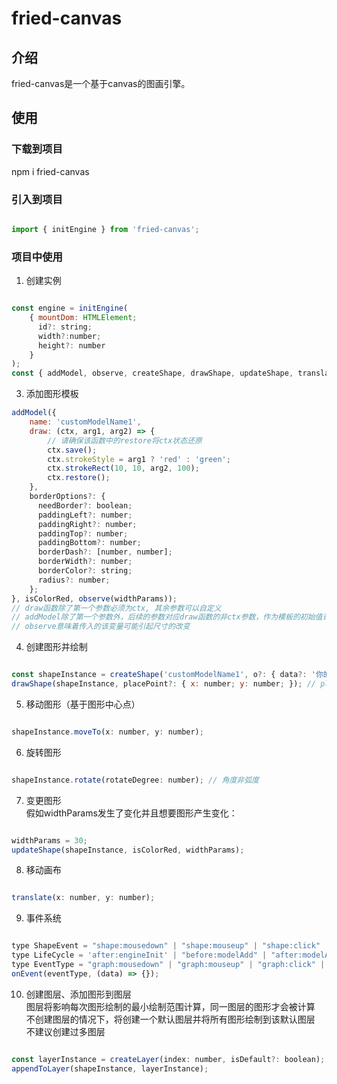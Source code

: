 # fried-canvas

## 介绍
fried-canvas是一个基于canvas的图画引擎。

## 使用
### 下载到项目
npm i fried-canvas
### 引入到项目
``` javascript

import { initEngine } from 'fried-canvas';
```
### 项目中使用   

1. 创建实例     
```javascript

const engine = initEngine(  
    { mountDom: HTMLElement;  
      id?: string;  
      width?:number;  
      height?: number  
    }  
);  
const { addModel, observe, createShape, drawShape, updateShape, translate, onEvent, createLayer, appendToLayer } = engine;  
```
3. 添加图形模板
``` javascript  
addModel({  
    name: 'customModelName1',  
    draw: (ctx, arg1, arg2) => {  
        // 请确保该函数中的restore将ctx状态还原  
        ctx.save();  
        ctx.strokeStyle = arg1 ? 'red' : 'green';  
        ctx.strokeRect(10, 10, arg2, 100);  
        ctx.restore();  
    },  
    borderOptions?: {  
      needBorder?: boolean;  
      paddingLeft?: number;  
      paddingRight?: number;  
      paddingTop?: number;  
      paddingBottom?: number;  
      borderDash?: [number, number];  
      borderWidth?: number;  
      borderColor?: string;  
      radius?: number;  
    };  
}, isColorRed, observe(widthParams));  
// draw函数除了第一个参数必须为ctx, 其余参数可以自定义  
// addModel除了第一个参数外，后续的参数对应draw函数的非ctx参数，作为模板的初始值计算该图形的边界  
// observe意味着传入的该变量可能引起尺寸的改变  
```
4. 创建图形并绘制
```javascript

const shapeInstance = createShape('customModelName1', o?: { data?: '你的业务数据（any）'; layer?: 图层实例 });  
drawShape(shapeInstance, placePoint?: { x: number; y: number; }); // placePoint是要放置在图纸上的位置  
```
5. 移动图形（基于图形中心点） 
``` javascript 

shapeInstance.moveTo(x: number, y: number);  
```
6. 旋转图形
```javascript

shapeInstance.rotate(rotateDegree: number); // 角度非弧度
```
7. 变更图形  
假如widthParams发生了变化并且想要图形产生变化：  
```javascript

widthParams = 30;  
updateShape(shapeInstance, isColorRed, widthParams);  
```
8. 移动画布
```javascript

translate(x: number, y: number);  
```
9. 事件系统  
```javascript

type ShapeEvent = "shape:mousedown" | "shape:mouseup" | "shape:click" | "shape:dbClick" | "shape:contextMenu" | "shape:mouseenter" | "shape:mouseleave" | "shape:mousemove";  
type LifeCycle = 'after:engineInit' | "before:modelAdd" | "after:modelAdd" | "before:shapeCreate" | "after:shapeCreate" | "before:shapeDraw" | "after:shapeDraw" | "before:shapeUpdate" | "after:shapeUpdate";  
type EventType = "graph:mousedown" | "graph:mouseup" | "graph:click" | "graph:dbClick" | "graph:contextMenu" | "graph:mouseenter" | "graph:mouseleave" | "graph:mousemove" | ShapeEvent | LifeCycle;  
onEvent(eventType, (data) => {});
```
10. 创建图层、添加图形到图层  
图层将影响每次图形绘制的最小绘制范围计算，同一图层的图形才会被计算  
不创建图层的情况下，将创建一个默认图层并将所有图形绘制到该默认图层  
不建议创建过多图层    
```javascript

const layerInstance = createLayer(index: number, isDefault?: boolean);  
appendToLayer(shapeInstance, layerInstance);
```